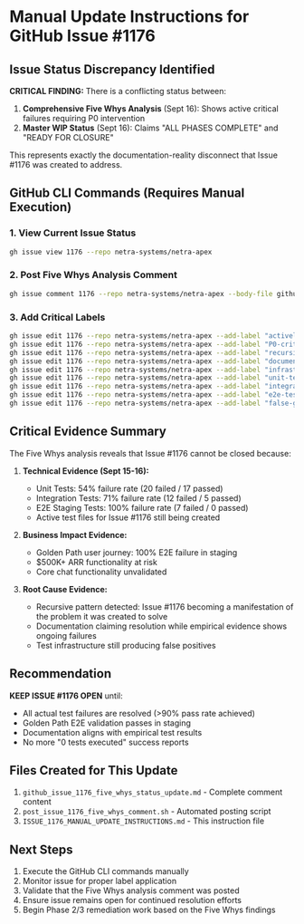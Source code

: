 # Manual Update Instructions for GitHub Issue #1176

## Issue Status Discrepancy Identified

**CRITICAL FINDING:** There is a conflicting status between:
1. **Comprehensive Five Whys Analysis** (Sept 16): Shows active critical failures requiring P0 intervention
2. **Master WIP Status** (Sept 16): Claims "ALL PHASES COMPLETE" and "READY FOR CLOSURE"

This represents exactly the documentation-reality disconnect that Issue #1176 was created to address.

## GitHub CLI Commands (Requires Manual Execution)

### 1. View Current Issue Status
```bash
gh issue view 1176 --repo netra-systems/netra-apex
```

### 2. Post Five Whys Analysis Comment
```bash
gh issue comment 1176 --repo netra-systems/netra-apex --body-file github_issue_1176_five_whys_status_update.md
```

### 3. Add Critical Labels
```bash
gh issue edit 1176 --repo netra-systems/netra-apex --add-label "actively-being-worked-on"
gh issue edit 1176 --repo netra-systems/netra-apex --add-label "P0-critical"
gh issue edit 1176 --repo netra-systems/netra-apex --add-label "recursive-manifestation"
gh issue edit 1176 --repo netra-systems/netra-apex --add-label "documentation-reality-disconnect"
gh issue edit 1176 --repo netra-systems/netra-apex --add-label "infrastructure-truth-validation"
gh issue edit 1176 --repo netra-systems/netra-apex --add-label "unit-test-failures"
gh issue edit 1176 --repo netra-systems/netra-apex --add-label "integration-test-failures"
gh issue edit 1176 --repo netra-systems/netra-apex --add-label "e2e-test-failures"
gh issue edit 1176 --repo netra-systems/netra-apex --add-label "false-green-ci-status"
```

## Critical Evidence Summary

The Five Whys analysis reveals that Issue #1176 cannot be closed because:

1. **Technical Evidence (Sept 15-16):**
   - Unit Tests: 54% failure rate (20 failed / 17 passed)
   - Integration Tests: 71% failure rate (12 failed / 5 passed)
   - E2E Staging Tests: 100% failure rate (7 failed / 0 passed)
   - Active test files for Issue #1176 still being created

2. **Business Impact Evidence:**
   - Golden Path user journey: 100% E2E failure in staging
   - $500K+ ARR functionality at risk
   - Core chat functionality unvalidated

3. **Root Cause Evidence:**
   - Recursive pattern detected: Issue #1176 becoming a manifestation of the problem it was created to solve
   - Documentation claiming resolution while empirical evidence shows ongoing failures
   - Test infrastructure still producing false positives

## Recommendation

**KEEP ISSUE #1176 OPEN** until:
- All actual test failures are resolved (>90% pass rate achieved)
- Golden Path E2E validation passes in staging
- Documentation aligns with empirical test results
- No more "0 tests executed" success reports

## Files Created for This Update

1. `github_issue_1176_five_whys_status_update.md` - Complete comment content
2. `post_issue_1176_five_whys_comment.sh` - Automated posting script
3. `ISSUE_1176_MANUAL_UPDATE_INSTRUCTIONS.md` - This instruction file

## Next Steps

1. Execute the GitHub CLI commands manually
2. Monitor issue for proper label application
3. Validate that the Five Whys analysis comment was posted
4. Ensure issue remains open for continued resolution efforts
5. Begin Phase 2/3 remediation work based on the Five Whys findings